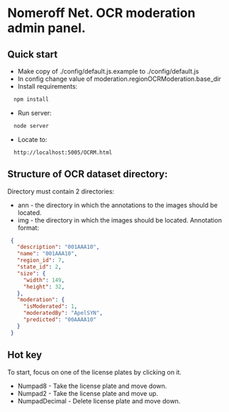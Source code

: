 # Nomeroff Net. OCR moderation admin panel.


## Quick start
  * Make copy of ./config/default.js.example to ./config/default.js
  * In config change value of moderation.regionOCRModeration.base_dir
  * Install requirements:
  ```bash
    npm install
  ```
  * Run server:
  ```bash
    node server
  ```
  * Locate to:
  ```url
    http://localhost:5005/OCRM.html
  ```
  
  
## Structure of OCR dataset directory:
   Directory must contain 2 directories:
   * ann - the directory in which the annotations to the images should be located. 
   * img - the directory in which the images should be located.
   Annotation format:
   ```json
    {
      "description": "001AAA10", 
      "name": "001AAA10",  
      "region_id": 7, 
      "state_id": 2, 
      "size": {
        "width": 149, 
        "height": 32,
      }, 
      "moderation": {
        "isModerated": 1, 
        "moderatedBy": "ApelSYN",
        "predicted": "00AAAA10"
      }
    }
   ```

## Hot key
To start, focus on one of the license plates by clicking on it.
   * Numpad8 - Take the license plate and move down.
   * Numpad2 - Take the license plate and move up.
   * NumpadDecimal - Delete license plate and move down.
      